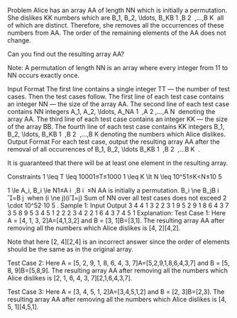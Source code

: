 Problem
Alice has an array AA of length NN which is initially a permutation. She dislikes KK numbers which are B_1, B_2, \ldots, B_KB 
1
​
 ,B 
2
​
 ,…,B 
K
​
  all of which are distinct. Therefore, she removes all the occurrences of these numbers from AA. The order of the remaining elements of the AA does not change.

Can you find out the resulting array AA?

Note: A permutation of length NN is an array where every integer from 11 to NN occurs exactly once.

Input Format
The first line contains a single integer TT — the number of test cases. Then the test cases follow.
The first line of each test case contains an integer NN — the size of the array AA.
The second line of each test case contains NN integers A_1, A_2, \ldots, A_NA 
1
​
 ,A 
2
​
 ,…,A 
N
​
  denoting the array AA.
The third line of each test case contains an integer KK — the size of the array BB.
The fourth line of each test case contains KK integers B_1, B_2, \ldots, B_KB 
1
​
 ,B 
2
​
 ,…,B 
K
​
  denoting the numbers which Alice dislikes.
Output Format
For each test case, output the resulting array AA after the removal of all occurrences of B_1, B_2, \ldots B_KB 
1
​
 ,B 
2
​
 ,…B 
K
​
 .

It is guaranteed that there will be at least one element in the resulting array.

Constraints
1 \leq T \leq 10001≤T≤1000
1 \leq K \lt N \leq 10^51≤K<N≤10 
5
 
1 \le A_i, B_i \le N1≤A 
i
​
 ,B 
i
​
 ≤N
AA is initially a permutation.
B_i \ne B_jB 
i
​
 =B 
j
​
  when (i \ne j)(i=j)
Sum of NN over all test cases does not exceed 2 \cdot 10^52⋅10 
5
 .
Sample 1:
Input
Output
3
4
4 1 3 2
2
3 1
9
5 2 9 1 8 6 4 3 7
3
5 8 9
5
3 4 5 1 2
2
2 3
4 2
2 1 6 4 3 7
4 5 1
Explanation:
Test Case 1: Here A = [4, 1, 3, 2]A=[4,1,3,2] and B = [3, 1]B=[3,1]. The resulting array AA after removing all the numbers which Alice dislikes is [4, 2][4,2].

Note that here [2, 4][2,4] is an incorrect answer since the order of elements should be the same as in the original array.

Test Case 2: Here A = [5, 2, 9, 1, 8, 6, 4, 3, 7]A=[5,2,9,1,8,6,4,3,7] and B = [5, 8, 9]B=[5,8,9]. The resulting array AA after removing all the numbers which Alice dislikes is [2, 1, 6, 4, 3, 7][2,1,6,4,3,7].

Test Case 3: Here A = [3, 4, 5, 1, 2]A=[3,4,5,1,2] and B = [2, 3]B=[2,3]. The resulting array AA after removing all the numbers which Alice dislikes is [4, 5, 1][4,5,1].